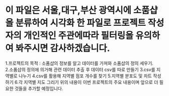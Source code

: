 # 이 파일은 서울,대구,부산 광역시에 소품샵을 분류하여 시각화 한 파일로 프로젝트 작성자의 개인적인 주관에따라 필터링을 유의하여 봐주시면 감사하겠습니다.
1.프로젝트의 목적 : 소품샵의 정보를 알고 데이터를 가져와 소품샵의 정의 세우기.<br>
2.소품샵의 정의에 의거해 관련 데이터 추출 후 데이터 csv를 따로 만들기
3.csv를 지역별로 나누기
4.csv를 활용해 지역별 점포 개수를 찾기
5.지역별 분포도 및 차트 작성하기
6.각 지역별 지도 그리기
위의 내용이 이번 프로젝트의 주요 내용이며 앞으로 더 필요한 것들을 추가할 예정입니다.
